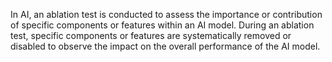 In AI, an ablation test is conducted to assess the importance or contribution of specific components or features within an AI model. During an ablation test, specific components or features are systematically removed or disabled to observe the impact on the overall performance of the AI model.
